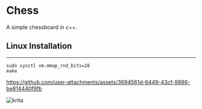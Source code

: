 # Chess
A simple chessboard in c++.

## Linux Installation
---
```
sudo sysctl vm.mmap_rnd_bits=28
make	
```

https://github.com/user-attachments/assets/3694561d-6449-43cf-9886-be814440f9fb


![krita](https://github.com/user-attachments/assets/3840cdbd-0327-4622-af5f-1cc4f70de06d)
